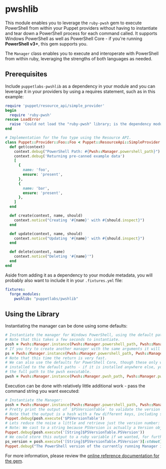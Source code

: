 # pwshlib

This module enables you to leverage the `ruby-pwsh` gem to execute PowerShell from within your Puppet providers without having to instantiate and tear down a PowerShell process for each command called.
It supports Windows PowerShell as well as PowerShell Core - if you're running **PowerShell v3+**, this gem supports you.

The `Manager` class enables you to execute and interoperate with PowerShell from within ruby, leveraging the strengths of both languages as needed.

## Prerequisites

Include `puppetlabs-pwshlib` as a dependency in your module and you can leverage it in your providers by using a requires statement, such as in this example:

```ruby
require 'puppet/resource_api/simple_provider'
begin
  require 'ruby-pwsh'
rescue LoadError
  raise 'Could not load the "ruby-pwsh" library; is the dependency module puppetlabs-pwshlib installed in this environment?'
end

# Implementation for the foo type using the Resource API.
class Puppet::Provider::Foo::Foo < Puppet::ResourceApi::SimpleProvider
  def get(context)
    context.debug("PowerShell Path: #{Pwsh::Manager.powershell_path}")
    context.debug('Returning pre-canned example data')
    [
      {
        name: 'foo',
        ensure: 'present',
      },
      {
        name: 'bar',
        ensure: 'present',
      },
    ]
  end

  def create(context, name, should)
    context.notice("Creating '#{name}' with #{should.inspect}")
  end

  def update(context, name, should)
    context.notice("Updating '#{name}' with #{should.inspect}")
  end

  def delete(context, name)
    context.notice("Deleting '#{name}'")
  end
end
```

Aside from adding it as a dependency to your module metadata, you will probably also want to include it in your `.fixtures.yml` file:

```yaml
fixtures:
  forge_modules:
    pwshlib: "puppetlabs/pwshlib"
```

## Using the Library

Instantiating the manager can be done using some defaults:

```ruby
# Instantiate the manager for Windows PowerShell, using the default path and arguments
# Note that this takes a few seconds to instantiate.
posh = Pwsh::Manager.instance(Pwsh::Manager.powershell_path, Pwsh::Manager.powershell_args)
# If you try to create another manager with the same arguments it will reuse the existing one.
ps = Pwsh::Manager.instance(Pwsh::Manager.powershell_path, Pwsh::Manager.powershell_args)
# Note that this time the return is very fast.
# We can also use the defaults for PowerShell Core, though these only work if PowerShell is
# installed to the default paths - if it is installed anywhere else, you'll need to specify
# the full path to the pwsh executable.
pwsh = Pwsh::Manager.instance(Pwsh::Manager.pwsh_path, Pwsh::Manager.pwsh_args)
```

Execution can be done with relatively little additional work - pass the command string you want executed:

```ruby
# Instantiate the Manager:
posh = Pwsh::Manager.instance(Pwsh::Manager.powershell_path, Pwsh::Manager.powershell_args)
# Pretty print the output of `$PSVersionTable` to validate the version of PowerShell running
# Note that the output is a hash with a few different keys, including stdout.
Puppet.debug(posh.execute('$PSVersionTable'))
# Lets reduce the noise a little and retrieve just the version number:
# Note: We cast to a string because PSVersion is actually a Version object.
Puppet.debug(posh.execute('[String]$PSVersionTable.PSVersion'))
# We could store this output to a ruby variable if we wanted, for further use:
ps_version = posh.execute('[String]$PSVersionTable.PSVersion')[:stdout].strip
Puppet.debug("The PowerShell version of the currently running Manager is #{ps_version}")
```

For more information, please review the [online reference documentation for the gem](https://rubydoc.info/gems/ruby-pwsh).
